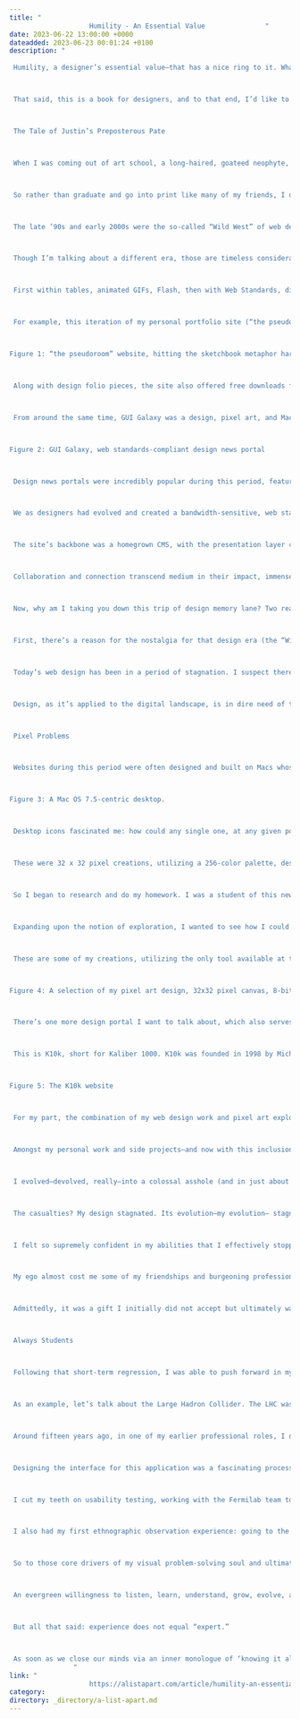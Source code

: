 ```yaml
---
title: "
					Humility - An Essential Value				"
date: 2023-06-22 13:00:00 +0000
dateadded: 2023-06-23 00:01:24 +0100
description: "
					
 Humility, a designer’s essential value—that has a nice ring to it. What about humility, an office manager’s essential value? Or a dentist’s? Or a librarian’s? They all sound great. When humility is our guiding light, the path is always open for fulfillment, evolution, connection, and engagement. In this chapter, we’re going to talk about why. 



 That said, this is a book for designers, and to that end, I’d like to start with a story—well, a journey, really. It’s a personal one, and I’m going to make myself a bit vulnerable along the way. I call it: 



 The Tale of Justin’s Preposterous Pate 



 When I was coming out of art school, a long-haired, goateed neophyte, print was a known quantity to me; design on the web, however, was rife with complexities to navigate and discover, a problem to be solved. Though I had been formally trained in graphic design, typography, and layout, what fascinated me was how these traditional skills might be applied to a fledgling digital landscape. This theme would ultimately shape the rest of my career. 



 So rather than graduate and go into print like many of my friends, I devoured HTML and JavaScript books into the wee hours of the morning and taught myself how to code during my senior year. I wanted—nay, needed—to better understand the underlying implications of what my design decisions would mean once rendered in a browser. 



 The late ’90s and early 2000s were the so-called “Wild West” of web design. Designers at the time were all figuring out how to apply design and visual communication to the digital landscape. What were the rules? How could we break them and still engage, entertain, and convey information? At a more macro level, how could my values, inclusive of humility, respect, and connection, align in tandem with that? I was hungry to find out. 



 Though I’m talking about a different era, those are timeless considerations between non-career interactions and the world of design. What are your core passions, or values, that transcend medium? It’s essentially the same concept we discussed earlier on the direct parallels between what fulfills you, agnostic of the tangible or digital realms; the core themes are all the same. 



 First within tables, animated GIFs, Flash, then with Web Standards, divs, and CSS, there was personality, raw unbridled creativity, and unique means of presentment that often defied any semblance of a visible grid. Splash screens and “browser requirement” pages aplenty. Usability and accessibility were typically victims of such a creation, but such paramount facets of any digital design were largely (and, in hindsight, unfairly) disregarded at the expense of experimentation. 



 For example, this iteration of my personal portfolio site (“the pseudoroom”) from that era was experimental, if not a bit heavy- handed, in the visual communication of the concept of a living sketchbook. Very skeuomorphic. I collaborated with fellow designer and dear friend Marc Clancy (now a co-founder of the creative project organizing app Milanote) on this one, where we’d first sketch and then pass a Photoshop file back and forth to trick things out and play with varied user interactions. Then, I’d break it down and code it into a digital layout. 



Figure 1: “the pseudoroom” website, hitting the sketchbook metaphor hard.



 Along with design folio pieces, the site also offered free downloads for Mac OS customizations: desktop wallpapers that were effectively design experimentation, custom-designed typefaces, and desktop icons. 



 From around the same time, GUI Galaxy was a design, pixel art, and Mac-centric news portal some graphic designer friends and I conceived, designed, developed, and deployed. 



Figure 2: GUI Galaxy, web standards-compliant design news portal



 Design news portals were incredibly popular during this period, featuring (what would now be considered) Tweet-size, small-format snippets of pertinent news from the categories I previously mentioned. If you took Twitter, curated it to a few categories, and wrapped it in a custom-branded experience, you’d have a design news portal from the late 90s / early 2000s. 



 We as designers had evolved and created a bandwidth-sensitive, web standards award-winning, much more accessibility-conscious website. Still ripe with experimentation, yet more mindful of equitable engagement. You can see a couple of content panes here, noting general news (tech, design) and Mac-centric news below. We also offered many of the custom downloads I cited before as present on my folio site but branded and themed to GUI Galaxy. 



 The site’s backbone was a homegrown CMS, with the presentation layer consisting of global design + illustration + news author collaboration. And the collaboration effort here, in addition to experimentation on a ‘brand’ and content delivery, was hitting my core. We were designing something bigger than any single one of us and connecting with a global audience. 



 Collaboration and connection transcend medium in their impact, immensely fulfilling me as a designer. 



 Now, why am I taking you down this trip of design memory lane? Two reasons. 



 First, there’s a reason for the nostalgia for that design era (the “Wild West” era, as I called it earlier): the inherent exploration, personality, and creativity that saturated many design portals and personal portfolio sites. Ultra-finely detailed pixel art UI, custom illustration, bespoke vector graphics, all underpinned by a strong design community. 



 Today’s web design has been in a period of stagnation. I suspect there’s a strong chance you’ve seen a site whose structure looks something like this: a hero image / banner with text overlaid, perhaps with a lovely rotating carousel of images (laying the snark on heavy there), a call to action, and three columns of sub-content directly beneath. Maybe an icon library is employed with selections that vaguely relate to their respective content. 



 Design, as it’s applied to the digital landscape, is in dire need of thoughtful layout, typography, and visual engagement that goes hand-in-hand with all the modern considerations we now know are paramount: usability. Accessibility. Load times and bandwidth- sensitive content delivery. A responsive presentation that meets human beings wherever they’re engaging from. We must be mindful of, and respectful toward, those concerns—but not at the expense of creativity of visual communication or via replicating cookie-cutter layouts. 



 Pixel Problems 



 Websites during this period were often designed and built on Macs whose OS and desktops looked something like this. This is Mac OS 7.5, but 8 and 9 weren’t that different. 



Figure 3: A Mac OS 7.5-centric desktop.



 Desktop icons fascinated me: how could any single one, at any given point, stand out to get my attention? In this example, the user’s desktop is tidy, but think of a more realistic example with icon pandemonium. Or, say an icon was part of a larger system grouping (fonts, extensions, control panels)—how did it also maintain cohesion amongst a group? 



 These were 32 x 32 pixel creations, utilizing a 256-color palette, designed pixel-by-pixel as mini mosaics. To me, this was the embodiment of digital visual communication under such ridiculous constraints. And often, ridiculous restrictions can yield the purification of concept and theme. 



 So I began to research and do my homework. I was a student of this new medium, hungry to dissect, process, discover, and make it my own. 



 Expanding upon the notion of exploration, I wanted to see how I could push the limits of a 32x32 pixel grid with that 256-color palette. Those ridiculous constraints forced a clarity of concept and presentation that I found incredibly appealing. The digital gauntlet had been tossed, and that challenge fueled me. And so, in my dorm room into the wee hours of the morning, I toiled away, bringing conceptual sketches into mini mosaic fruition. 



 These are some of my creations, utilizing the only tool available at the time to create icons called ResEdit. ResEdit was a clunky, built-in Mac OS utility not really made for exactly what we were using it for. At the core of all of this work: Research. Challenge. Problem- solving. Again, these core connection-based values are agnostic of medium. 



Figure 4: A selection of my pixel art design, 32x32 pixel canvas, 8-bit palette



 There’s one more design portal I want to talk about, which also serves as the second reason for my story to bring this all together. 



 This is K10k, short for Kaliber 1000. K10k was founded in 1998 by Michael Schmidt and Toke Nygaard, and was the design news portal on the web during this period. With its pixel art-fueled presentation, ultra-focused care given to every facet and detail, and with many of the more influential designers of the time who were invited to be news authors on the site, well... it was the place to be, my friend. With respect where respect is due, GUI Galaxy’s concept was inspired by what these folks were doing. 



Figure 5: The K10k website



 For my part, the combination of my web design work and pixel art exploration began to get me some notoriety in the design scene. Eventually, K10k noticed and added me as one of their very select group of news authors to contribute content to the site. 



 Amongst my personal work and side projects—and now with this inclusion—in the design community, this put me on the map. My design work also began to be published in various printed collections, in magazines domestically and overseas, and featured on other design news portals. With that degree of success while in my early twenties, something else happened: 



 I evolved—devolved, really—into a colossal asshole (and in just about a year out of art school, no less). The press and the praise became what fulfilled me, and they went straight to my head. They inflated my ego. I actually felt somewhat superior to my fellow designers. 



 The casualties? My design stagnated. Its evolution—my evolution— stagnated. 



 I felt so supremely confident in my abilities that I effectively stopped researching and discovering. When previously sketching concepts or iterating ideas in lead was my automatic step one, I instead leaped right into Photoshop. I drew my inspiration from the smallest of sources (and with blinders on). Any critique of my work from my peers was often vehemently dismissed. The most tragic loss: I had lost touch with my values. 



 My ego almost cost me some of my friendships and burgeoning professional relationships. I was toxic in talking about design and in collaboration. But thankfully, those same friends gave me a priceless gift: candor. They called me out on my unhealthy behavior. 



 Admittedly, it was a gift I initially did not accept but ultimately was able to deeply reflect upon. I was soon able to accept, and process, and course correct. The realization laid me low, but the re-awakening was essential. I let go of the “reward” of adulation and re-centered upon what stoked the fire for me in art school. Most importantly: I got back to my core values. 



 Always Students 



 Following that short-term regression, I was able to push forward in my personal design and career. And I could self-reflect as I got older to facilitate further growth and course correction as needed. 



 As an example, let’s talk about the Large Hadron Collider. The LHC was designed “to help answer some of the fundamental open questions in physics, which concern the basic laws governing the interactions and forces among the elementary objects, the deep structure of space and time, and in particular the interrelation between quantum mechanics and general relativity.” Thanks, Wikipedia. 



 Around fifteen years ago, in one of my earlier professional roles, I designed the interface for the application that generated the LHC’s particle collision diagrams. These diagrams are the rendering of what’s actually happening inside the Collider during any given particle collision event and are often considered works of art unto themselves. 



 Designing the interface for this application was a fascinating process for me, in that I worked with Fermilab physicists to understand what the application was trying to achieve, but also how the physicists themselves would be using it. To that end, in this role, 



 I cut my teeth on usability testing, working with the Fermilab team to iterate and improve the interface. How they spoke and what they spoke about was like an alien language to me. And by making myself humble and working under the mindset that I was but a student, I made myself available to be a part of their world to generate that vital connection. 



 I also had my first ethnographic observation experience: going to the Fermilab location and observing how the physicists used the tool in their actual environment, on their actual terminals. For example, one takeaway was that due to the level of ambient light-driven contrast within the facility, the data columns ended up using white text on a dark gray background instead of black text-on-white. This enabled them to pore over reams of data during the day and ease their eye strain. And Fermilab and CERN are government entities with rigorous accessibility standards, so my knowledge in that realm also grew. The barrier-free design was another essential form of connection. 



 So to those core drivers of my visual problem-solving soul and ultimate fulfillment: discovery, exposure to new media, observation, human connection, and evolution. What opened the door for those values was me checking my ego before I walked through it. 



 An evergreen willingness to listen, learn, understand, grow, evolve, and connect yields our best work. In particular, I want to focus on the words ‘grow’ and ‘evolve’ in that statement. If we are always students of our craft, we are also continually making ourselves available to evolve. Yes, we have years of applicable design study under our belt. Or the focused lab sessions from a UX bootcamp. Or the monogrammed portfolio of our work. Or, ultimately, decades of a career behind us. 



 But all that said: experience does not equal “expert.” 



 As soon as we close our minds via an inner monologue of ‘knowing it all’ or branding ourselves a “#thoughtleader” on social media, the designer we are is our final form. The designer we can be will never exist. 
				"
link: "
					https://alistapart.com/article/humility-an-essential-value/				"
category:
directory: _directory/a-list-apart.md
---
```


